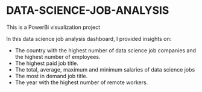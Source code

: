 # DATA-SCIENCE-JOB-ANALYSIS
This is a PowerBi visualization project

In this data science job analysis dashboard, I provided insights on:
* The country with the highest number of data science job companies and the highest number of employees.
* The highest paid job title.
* The total, average, maximum and minimum salaries of data science jobs
* The most in demand job title.
* The year with the highest number of remote workers.
